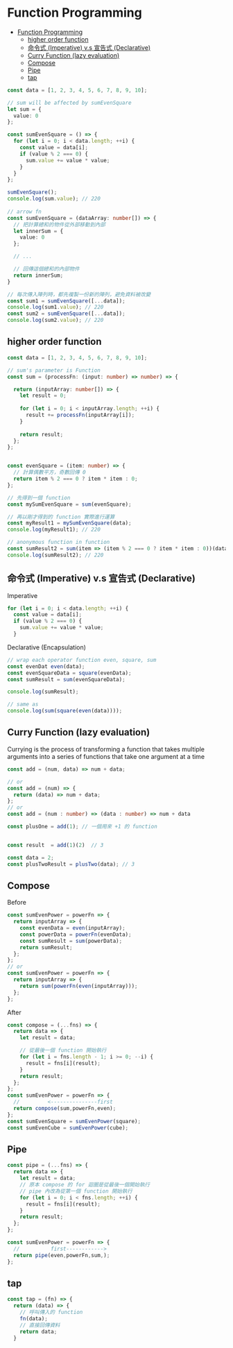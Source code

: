 # Function Programming

- [Function Programming](#function-programming)
  - [higher order function](#higher-order-function)
  - [命令式 (Imperative) v.s 宣告式 (Declarative)](#命令式-imperative-vs-宣告式-declarative)
  - [Curry Function (lazy evaluation)](#curry-function-lazy-evaluation)
  - [Compose](#compose)
  - [Pipe](#pipe)
  - [tap](#tap)

```typescript
const data = [1, 2, 3, 4, 5, 6, 7, 8, 9, 10];

// sum will be affected by sumEvenSquare
let sum = {
  value: 0
};

const sumEvenSquare = () => {
  for (let i = 0; i < data.length; ++i) {
    const value = data[i];
    if (value % 2 === 0) {
      sum.value += value * value;
    }
  }
};

sumEvenSquare();
console.log(sum.value); // 220
 
// arrow fn
const sumEvenSquare = (dataArray: number[]) => {
  // 把計算總和的物件從外部移動到內部
  let innerSum = {
    value: 0
  };

  // ...

  // 回傳這個總和的內部物件
  return innerSum;
}

// 每次傳入陣列時，都先複製一份新的陣列，避免資料被改變
const sum1 = sumEvenSquare([...data]);
console.log(sum1.value); // 220
const sum2 = sumEvenSquare([...data]);
console.log(sum2.value); // 220
```

## higher order function

```typescript
const data = [1, 2, 3, 4, 5, 6, 7, 8, 9, 10];

// sum's parameter is Function
const sum = (processFn: (input: number) => number) => {

  return (inputArray: number[]) => {
    let result = 0;
    
    for (let i = 0; i < inputArray.length; ++i) {
      result += processFn(inputArray[i]);
    }
    
    return result;
  };
};


const evenSquare = (item: number) => {
  // 計算偶數平方，奇數回傳 0
  return item % 2 === 0 ? item * item : 0;
};

// 先得到一個 function
const mySumEvenSquare = sum(evenSquare);

// 再以剛才得到的 function 實際進行運算
const myResult1 = mySumEvenSquare(data);
console.log(myResult1); // 220

// anonymous function in function
const sumResult2 = sum(item => (item % 2 === 0 ? item * item : 0))(data);
console.log(sumResult2); // 220
```

## 命令式 (Imperative) v.s 宣告式 (Declarative)

Imperative
```typescript
for (let i = 0; i < data.length; ++i) {
  const value = data[i];
  if (value % 2 === 0) {
    sum.value += value * value;
  }
```

Declarative (Encapsulation)
```typescript
// wrap each operator function even, square, sum
const evenDat even(data);
const evenSquareData = square(evenData);
const sumResult = sum(evenSquareData);

console.log(sumResult);

// same as 
console.log(sum(square(even(data))));
```


## Curry Function (lazy evaluation)

Currying is the process of transforming a function that takes multiple arguments into a series of functions that take one argument at a time
```typescript
const add = (num, data) => num + data;

// or
const add = (num) => {
  return (data) => num + data;
};
// or
const add = (num : number) => (data : number) => num + data
```


```typescript
const plusOne = add(1); // 一個用來 +1 的 function


const result  = add(1)(2)  // 3  

const data = 2;
const plusTwoResult = plusTwo(data); // 3
```

## Compose

Before
```typescript
const sumEvenPower = powerFn => {
  return inputArray => {
    const evenData = even(inputArray);
    const powerData = powerFn(evenData);
    const sumResult = sum(powerData);
    return sumResult;
  };
};
// or
const sumEvenPower = powerFn => {
  return inputArray => {
    return sum(powerFn(even(inputArray)));
  };
};
```

After
```typescript
const compose = (...fns) => {
  return data => {
    let result = data;

    // 從最後一個 function 開始執行
    for (let i = fns.length - 1; i >= 0; --i) {
      result = fns[i](result);
    }
    return result;
  };
};
const sumEvenPower = powerFn => {
  //         <---------------first
  return compose(sum,powerFn,even);
};
const sumEvenSquare = sumEvenPower(square);
const sumEvenCube = sumEvenPower(cube);
```

## Pipe

```typescript
const pipe = (...fns) => {
  return data => {
    let result = data;
    // 原本 compose 的 for 迴圈是從最後一個開始執行
    // pipe 內改為從第一個 function 開始執行
    for (let i = 0; i < fns.length; ++i) {
      result = fns[i](result);
    }
    return result;
  };
};

const sumEvenPower = powerFn => {
  //          first------------>
  return pipe(even,powerFn,sum,);
};

```

## tap

```typescript
const tap = (fn) => {
  return (data) => {
    // 呼叫傳入的 function
    fn(data);
    // 直接回傳資料
    return data;
  }
```